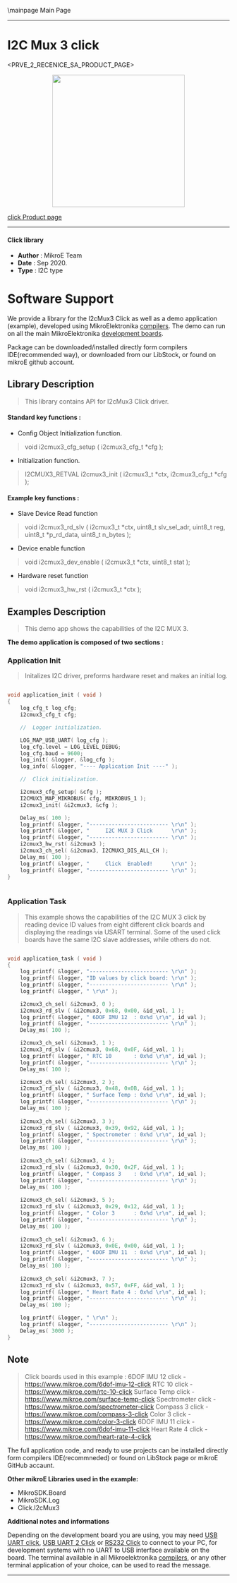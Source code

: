 \mainpage Main Page
 
---
# I2C Mux 3 click

<PRVE_2_RECENICE_SA_PRODUCT_PAGE>

<p align="center">
  <img src="@{CLICK_IMAGE_LINK}" height=300px>
</p>


[click Product page](<CLICK_PRODUCT_PAGE_LINK>)

---


#### Click library 

- **Author**        : MikroE Team
- **Date**          : Sep 2020.
- **Type**          : I2C type


# Software Support

We provide a library for the I2cMux3 Click 
as well as a demo application (example), developed using MikroElektronika 
[compilers](http://shop.mikroe.com/compilers). 
The demo can run on all the main MikroElektronika [development boards](http://shop.mikroe.com/development-boards).

Package can be downloaded/installed directly form compilers IDE(recommended way), or downloaded from our LibStock, or found on mikroE github account. 

## Library Description

> This library contains API for I2cMux3 Click driver.

#### Standard key functions :

- Config Object Initialization function.
> void i2cmux3_cfg_setup ( i2cmux3_cfg_t *cfg ); 
 
- Initialization function.
> I2CMUX3_RETVAL i2cmux3_init ( i2cmux3_t *ctx, i2cmux3_cfg_t *cfg );

#### Example key functions :

- Slave Device Read function
> void i2cmux3_rd_slv ( i2cmux3_t *ctx, uint8_t slv_sel_adr, uint8_t reg, uint8_t *p_rd_data, 
                      uint8_t n_bytes );
 
- Device enable function
> void i2cmux3_dev_enable ( i2cmux3_t *ctx, uint8_t stat );

- Hardware reset function
> void i2cmux3_hw_rst ( i2cmux3_t *ctx );

## Examples Description

> This demo app shows the capabilities of the I2C MUX 3.

**The demo application is composed of two sections :**

### Application Init 

> Initalizes I2C driver, preforms hardware reset
> and makes an initial log. 

```c

void application_init ( void )
{
    log_cfg_t log_cfg;
    i2cmux3_cfg_t cfg;

    //  Logger initialization.

    LOG_MAP_USB_UART( log_cfg );
    log_cfg.level = LOG_LEVEL_DEBUG;
    log_cfg.baud = 9600;
    log_init( &logger, &log_cfg );
    log_info( &logger, "---- Application Init ----" );

    //  Click initialization.

    i2cmux3_cfg_setup( &cfg );
    I2CMUX3_MAP_MIKROBUS( cfg, MIKROBUS_1 );
    i2cmux3_init( &i2cmux3, &cfg );

    Delay_ms( 100 );
    log_printf( &logger, "------------------------- \r\n" );
    log_printf( &logger, "     I2C MUX 3 Click      \r\n" );
    log_printf( &logger, "------------------------- \r\n" );
    i2cmux3_hw_rst( &i2cmux3 );
    i2cmux3_ch_sel( &i2cmux3, I2CMUX3_DIS_ALL_CH );
    Delay_ms( 100 );
    log_printf( &logger, "     Click  Enabled!      \r\n" );
    log_printf( &logger, "------------------------- \r\n" );
}
  
```

### Application Task

> This example shows the capabilities of the I2C MUX 3 click 
> by reading device ID values from eight different click 
> boards and displaying the readings via USART terminal. Some
> of the used click boards have the same I2C slave addresses,
> while others do not. 

```c

void application_task ( void )
{
    log_printf( &logger, "------------------------- \r\n" );
    log_printf( &logger, "ID values by click board: \r\n" );
    log_printf( &logger, "------------------------- \r\n" );
    log_printf( &logger, " \r\n" );

    i2cmux3_ch_sel( &i2cmux3, 0 );
    i2cmux3_rd_slv ( &i2cmux3, 0x68, 0x00, &id_val, 1 );
    log_printf( &logger, " 6DOF IMU 12  : 0x%d \r\n", id_val );
    log_printf( &logger, "------------------------- \r\n" );
    Delay_ms( 100 );

    i2cmux3_ch_sel( &i2cmux3, 1 );
    i2cmux3_rd_slv ( &i2cmux3, 0x68, 0x0F, &id_val, 1 );
    log_printf( &logger, " RTC 10       : 0x%d \r\n", id_val );
    log_printf( &logger, "------------------------- \r\n" );
    Delay_ms( 100 );

    i2cmux3_ch_sel( &i2cmux3, 2 );
    i2cmux3_rd_slv ( &i2cmux3, 0x48, 0x0B, &id_val, 1 );
    log_printf( &logger, " Surface Temp : 0x%d \r\n", id_val );
    log_printf( &logger, "------------------------- \r\n" );
    Delay_ms( 100 );
    
    i2cmux3_ch_sel( &i2cmux3, 3 );
    i2cmux3_rd_slv ( &i2cmux3, 0x39, 0x92, &id_val, 1 );
    log_printf( &logger, " Spectrometer : 0x%d \r\n", id_val );
    log_printf( &logger, "------------------------- \r\n" );
    Delay_ms( 100 );
    
    i2cmux3_ch_sel( &i2cmux3, 4 );
    i2cmux3_rd_slv ( &i2cmux3, 0x30, 0x2F, &id_val, 1 );
    log_printf( &logger, " Compass 3    : 0x%d \r\n", id_val );
    log_printf( &logger, "------------------------- \r\n" );
    Delay_ms( 100 );
    
    i2cmux3_ch_sel( &i2cmux3, 5 );
    i2cmux3_rd_slv ( &i2cmux3, 0x29, 0x12, &id_val, 1 );
    log_printf( &logger, " Color 3      : 0x%d \r\n", id_val );
    log_printf( &logger, "------------------------- \r\n" );
    Delay_ms( 100 );
    
    i2cmux3_ch_sel( &i2cmux3, 6 );
    i2cmux3_rd_slv ( &i2cmux3, 0x0E, 0x00, &id_val, 1 );
    log_printf( &logger, " 6DOF IMU 11  : 0x%d \r\n", id_val );
    log_printf( &logger, "------------------------- \r\n" );
    Delay_ms( 100 );
    
    i2cmux3_ch_sel( &i2cmux3, 7 );
    i2cmux3_rd_slv ( &i2cmux3, 0x57, 0xFF, &id_val, 1 );
    log_printf( &logger, " Heart Rate 4 : 0x%d \r\n", id_val );
    log_printf( &logger, "------------------------- \r\n" );
    Delay_ms( 100 );

    log_printf( &logger, " \r\n" );
    log_printf( &logger, "------------------------- \r\n" );
    Delay_ms( 3000 );
}  

```

## Note

> Click boards used in this example :
>                6DOF IMU 12 click -   https://www.mikroe.com/6dof-imu-12-click
>                RTC 10 click -             https://www.mikroe.com/rtc-10-click
>                Surface Temp click - https://www.mikroe.com/surface-temp-click
>                Spectrometer click - https://www.mikroe.com/spectrometer-click
>                Compass 3 click -       https://www.mikroe.com/compass-3-click
>                Color 3 click -           https://www.mikroe.com/color-3-click
>                6DOF IMU 11 click -   https://www.mikroe.com/6dof-imu-11-click
>                Heart Rate 4 click - https://www.mikroe.com/heart-rate-4-click

The full application code, and ready to use projects can be  installed directly form compilers IDE(recommneded) or found on LibStock page or mikroE GitHub accaunt.

**Other mikroE Libraries used in the example:** 

- MikroSDK.Board
- MikroSDK.Log
- Click.I2cMux3

**Additional notes and informations**

Depending on the development board you are using, you may need 
[USB UART click](http://shop.mikroe.com/usb-uart-click), 
[USB UART 2 Click](http://shop.mikroe.com/usb-uart-2-click) or 
[RS232 Click](http://shop.mikroe.com/rs232-click) to connect to your PC, for 
development systems with no UART to USB interface available on the board. The 
terminal available in all Mikroelektronika 
[compilers](http://shop.mikroe.com/compilers), or any other terminal application 
of your choice, can be used to read the message.



---
